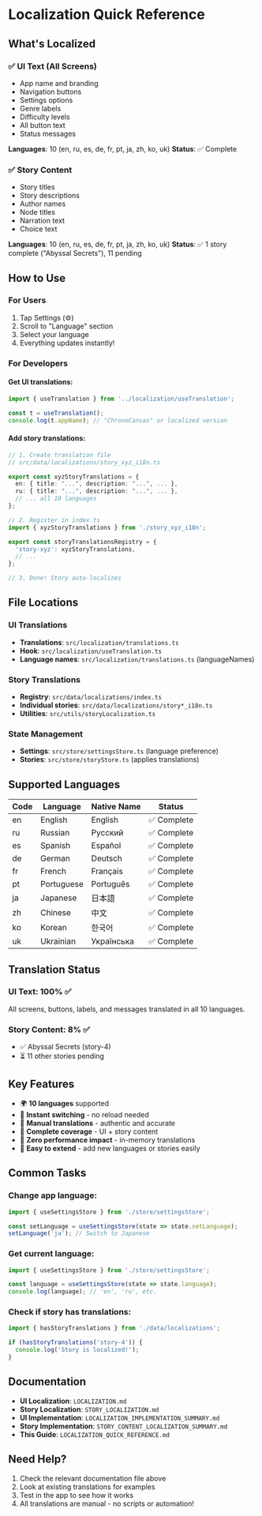 # Localization Quick Reference

## What's Localized

### ✅ UI Text (All Screens)

- App name and branding
- Navigation buttons
- Settings options
- Genre labels
- Difficulty levels
- All button text
- Status messages

**Languages**: 10 (en, ru, es, de, fr, pt, ja, zh, ko, uk)
**Status**: ✅ Complete

### ✅ Story Content

- Story titles
- Story descriptions
- Author names
- Node titles
- Narration text
- Choice text

**Languages**: 10 (en, ru, es, de, fr, pt, ja, zh, ko, uk)
**Status**: ✅ 1 story complete ("Abyssal Secrets"), 11 pending

## How to Use

### For Users

1. Tap Settings (⚙️)
2. Scroll to "Language" section
3. Select your language
4. Everything updates instantly!

### For Developers

#### Get UI translations:

```typescript
import { useTranslation } from '../localization/useTranslation';

const t = useTranslation();
console.log(t.appName); // "ChronoCanvas" or localized version
```

#### Add story translations:

```typescript
// 1. Create translation file
// src/data/localizations/story_xyz_i18n.ts

export const xyzStoryTranslations = {
  en: { title: "...", description: "...", ... },
  ru: { title: "...", description: "...", ... },
  // ... all 10 languages
};

// 2. Register in index.ts
import { xyzStoryTranslations } from './story_xyz_i18n';

export const storyTranslationsRegistry = {
  'story-xyz': xyzStoryTranslations,
  // ...
};

// 3. Done! Story auto-localizes
```

## File Locations

### UI Translations

- **Translations**: `src/localization/translations.ts`
- **Hook**: `src/localization/useTranslation.ts`
- **Language names**: `src/localization/translations.ts` (languageNames)

### Story Translations

- **Registry**: `src/data/localizations/index.ts`
- **Individual stories**: `src/data/localizations/story*_i18n.ts`
- **Utilities**: `src/utils/storyLocalization.ts`

### State Management

- **Settings**: `src/store/settingsStore.ts` (language preference)
- **Stories**: `src/store/storyStore.ts` (applies translations)

## Supported Languages

| Code | Language   | Native Name | Status      |
| ---- | ---------- | ----------- | ----------- |
| en   | English    | English     | ✅ Complete |
| ru   | Russian    | Русский     | ✅ Complete |
| es   | Spanish    | Español     | ✅ Complete |
| de   | German     | Deutsch     | ✅ Complete |
| fr   | French     | Français    | ✅ Complete |
| pt   | Portuguese | Português   | ✅ Complete |
| ja   | Japanese   | 日本語      | ✅ Complete |
| zh   | Chinese    | 中文        | ✅ Complete |
| ko   | Korean     | 한국어      | ✅ Complete |
| uk   | Ukrainian  | Українська  | ✅ Complete |

## Translation Status

### UI Text: 100% ✅

All screens, buttons, labels, and messages translated in all 10 languages.

### Story Content: 8% ✅

- ✅ Abyssal Secrets (story-4)
- ⏳ 11 other stories pending

## Key Features

- 🌍 **10 languages** supported
- 🔄 **Instant switching** - no reload needed
- 📝 **Manual translations** - authentic and accurate
- 🎯 **Complete coverage** - UI + story content
- 🚀 **Zero performance impact** - in-memory translations
- 🔧 **Easy to extend** - add new languages or stories easily

## Common Tasks

### Change app language:

```typescript
import { useSettingsStore } from './store/settingsStore';

const setLanguage = useSettingsStore(state => state.setLanguage);
setLanguage('ja'); // Switch to Japanese
```

### Get current language:

```typescript
import { useSettingsStore } from './store/settingsStore';

const language = useSettingsStore(state => state.language);
console.log(language); // 'en', 'ru', etc.
```

### Check if story has translations:

```typescript
import { hasStoryTranslations } from './data/localizations';

if (hasStoryTranslations('story-4')) {
  console.log('Story is localized!');
}
```

## Documentation

- **UI Localization**: `LOCALIZATION.md`
- **Story Localization**: `STORY_LOCALIZATION.md`
- **UI Implementation**: `LOCALIZATION_IMPLEMENTATION_SUMMARY.md`
- **Story Implementation**: `STORY_CONTENT_LOCALIZATION_SUMMARY.md`
- **This Guide**: `LOCALIZATION_QUICK_REFERENCE.md`

## Need Help?

1. Check the relevant documentation file above
2. Look at existing translations for examples
3. Test in the app to see how it works
4. All translations are manual - no scripts or automation!
